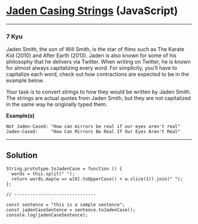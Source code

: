 # [Jaden Casing Strings](https://www.codewars.com/kata/5390bac347d09b7da40006f6/javascript) (JavaScript)

---

### 7 Kyu

Jaden Smith, the son of Will Smith, is the star of films such as The Karate Kid (2010) and After Earth (2013). Jaden is also known for some of his philosophy that he delivers via Twitter. When writing on Twitter, he is known for almost always capitalizing every word. For simplicity, you'll have to capitalize each word, check out how contractions are expected to be in the example below.

Your task is to convert strings to how they would be written by Jaden Smith. The strings are actual quotes from Jaden Smith, but they are not capitalized in the same way he originally typed them.

**Example(s)**

```
Not Jaden-Cased: "How can mirrors be real if our eyes aren't real"
Jaden-Cased:     "How Can Mirrors Be Real If Our Eyes Aren't Real"
```

---

## Solution

```
String.prototype.toJadenCase = function () {
  words = this.split(" ");
  return words.map(w => w[0].toUpperCase() + w.slice(1)).join(" ");
};

// -------------------------------

const sentence = "this is a sample sentence";
const jadenCaseSentence = sentence.toJadenCase();
console.log(jadenCaseSentence);
```